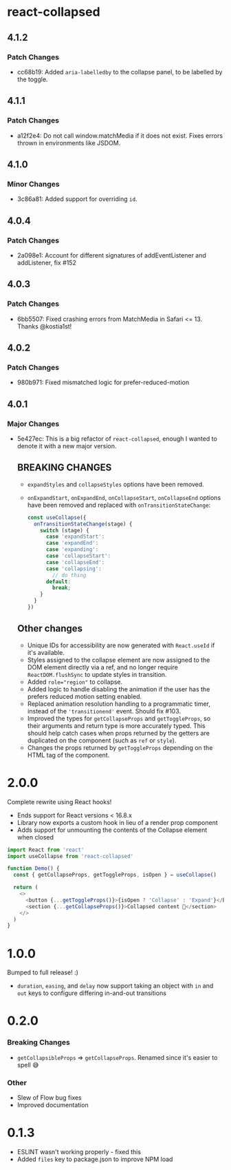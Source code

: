 # react-collapsed

## 4.1.2

### Patch Changes

- cc68b19: Added `aria-labelledby` to the collapse panel, to be labelled by the toggle.

## 4.1.1

### Patch Changes

- a12f2e4: Do not call window.matchMedia if it does not exist. Fixes errors thrown in environments like JSDOM.

## 4.1.0

### Minor Changes

- 3c86a81: Added support for overriding `id`.

## 4.0.4

### Patch Changes

- 2a098e1: Account for different signatures of addEventListener and addListener, fix #152

## 4.0.3

### Patch Changes

- 6bb5507: Fixed crashing errors from MatchMedia in Safari <= 13. Thanks @kostia1st!

## 4.0.2

### Patch Changes

- 980b971: Fixed mismatched logic for prefer-reduced-motion

## 4.0.1

### Major Changes

- 5e427ec: This is a big refactor of `react-collapsed`, enough I wanted to denote it with a new major version.

  ## BREAKING CHANGES

  - `expandStyles` and `collapseStyles` options have been removed.
  - `onExpandStart`, `onExpandEnd`, `onCollapseStart`, `onCollapseEnd` options have been removed and replaced with `onTransitionStateChange`:

    ```typescript
    const useCollapse({
      onTransitionStateChange(stage) {
        switch (stage) {
          case 'expandStart':
          case 'expandEnd':
          case 'expanding':
          case 'collapseStart':
          case 'collapseEnd':
          case 'collapsing':
            // do thing
          default:
            break;
        }
      }
    })
    ```

  ## Other changes

  - Unique IDs for accessibility are now generated with `React.useId` if it's available.
  - Styles assigned to the collapse element are now assigned to the DOM element directly via a ref, and no longer require `ReactDOM.flushSync` to update styles in transition.
  - Added `role="region"` to collapse.
  - Added logic to handle disabling the animation if the user has the prefers reduced motion setting enabled.
  - Replaced animation resolution handling to a programmatic timer, instead of the `'transitionend'` event. Should fix #103.
  - Improved the types for `getCollapseProps` and `getToggleProps`, so their arguments and return type is more accurately typed. This should help catch cases when props returned by the getters are duplicated on the component (such as `ref` or `style`).
  - Changes the props returned by `getToggleProps` depending on the HTML tag of the component.

# 2.0.0

Complete rewrite using React hooks!

- Ends support for React versions < 16.8.x
- Library now exports a custom hook in lieu of a render prop component
- Adds support for unmounting the contents of the Collapse element when closed

```js
import React from 'react'
import useCollapse from 'react-collapsed'

function Demo() {
  const { getCollapseProps, getToggleProps, isOpen } = useCollapse()

  return (
    <>
      <button {...getToggleProps()}>{isOpen ? 'Collapse' : 'Expand'}</button>
      <section {...getCollapseProps()}>Collapsed content 🙈</section>
    </>
  )
}
```

# 1.0.0

Bumped to full release! :)

- `duration`, `easing`, and `delay` now support taking an object with `in` and `out` keys to configure differing in-and-out transitions

# 0.2.0

### Breaking Changes

- `getCollapsibleProps` => `getCollapseProps`. Renamed since it's easier to spell 😅

### Other

- Slew of Flow bug fixes
- Improved documentation

# 0.1.3

- ESLINT wasn't working properly - fixed this
- Added `files` key to package.json to improve NPM load
